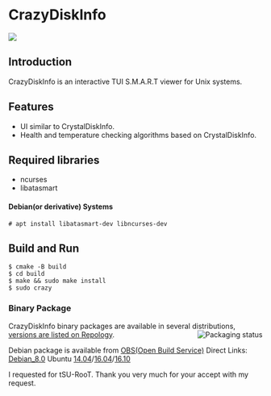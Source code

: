 # CrazyDiskInfo
![](https://raw.github.com/wiki/otakuto/CrazyDiskInfo/images/0.png)

## Introduction
CrazyDiskInfo is an interactive TUI S.M.A.R.T viewer for Unix systems.

## Features
* UI similar to CrystalDiskInfo.
* Health and temperature checking algorithms based on CrystalDiskInfo.

## Required libraries
* ncurses
* libatasmart

#### Debian(or derivative) Systems
```
# apt install libatasmart-dev libncurses-dev
```

## Build and Run
```
$ cmake -B build
$ cd build
$ make && sudo make install
$ sudo crazy
```

### Binary Package
CrazyDiskInfo binary packages are available in several distributions,
[versions are listed on Repology](https://repology.org/project/crazydiskinfo/versions).
<a href="https://repology.org/project/crazydiskinfo/versions">
<img src="https://repology.org/badge/vertical-allrepos/crazydiskinfo.svg" alt="Packaging status" align="right">
</a>

Debian package is available from [OBS(Open Build Service)](https://build.opensuse.org/package/show/home:tsuroot/CrazyDiskInfo)
Direct Links:
[Debian_8.0](https://download.opensuse.org/repositories/home:/tsuroot/Debian_8.0/)
Ubuntu [14.04](https://download.opensuse.org/repositories/home:/tsuroot/xUbuntu_14.04/)/[16.04](https://download.opensuse.org/repositories/home:/tsuroot/xUbuntu_16.04/)/[16.10](https://download.opensuse.org/repositories/home:/tsuroot/xUbuntu_16.10/)

I requested for tSU-RooT.
Thank you very much for your accept with my request.
